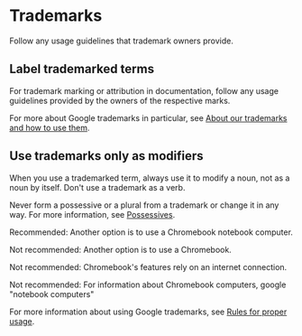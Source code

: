 


# Trademarks  

Follow any usage guidelines that trademark owners provide.

## Label trademarked terms

For trademark marking or attribution in documentation, follow any usage
guidelines provided by the owners of the respective marks.

For more about Google trademarks in particular, see [About our trademarks and
how to use them](https://www.google.com/permissions/trademark/).

## Use trademarks only as modifiers

When you use a trademarked term, always use it to modify a noun, not as a noun
by itself. Don't use a trademark as a verb.

Never form a possessive or a plural from a trademark or change it in any way. For more
information, see [Possessives](/style/possessives).

Recommended: Another option is to use a Chromebook notebook computer.

Not recommended: Another option is to use a Chromebook.

Not recommended: Chromebook's features rely on an internet connection.

Not recommended: For information about Chromebook computers, google "notebook computers"

For more information about using Google trademarks, see [Rules for proper
usage](https://www.google.com/permissions/trademark/rules.html).



